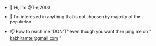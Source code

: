 - 👋 Hi, I’m @T-ej2003
- 👀 I’m interested in anything that is not choosen by majority of the population
  
  
- 📫 How to reach me   "DON'T" even though you want then ping me on " kabhiramtej@gmail.com "

<!---
T-ej2003/T-ej2003 is a ✨ special ✨ repository because its `README.md` (this file) appears on your GitHub profile.
You can click the Preview link to take a look at your changes.
--->
